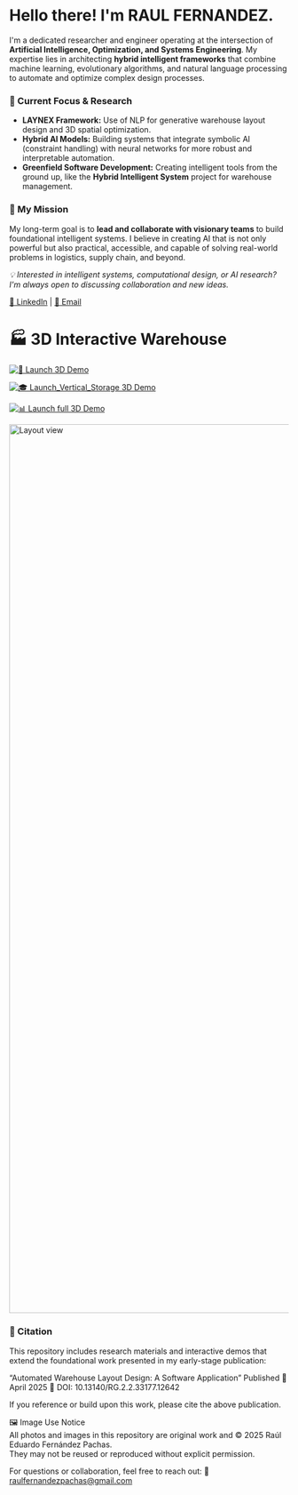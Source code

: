 # Hello there! I'm RAUL FERNANDEZ.

I'm a dedicated researcher and engineer operating at the intersection of **Artificial Intelligence, Optimization, and Systems Engineering**. My expertise lies in architecting **hybrid intelligent frameworks** that combine machine learning, evolutionary algorithms, and natural language processing to automate and optimize complex design processes.

### 🧠 Current Focus & Research
- **LAYNEX Framework:** Use of NLP for generative warehouse layout design and 3D spatial optimization.
- **Hybrid AI Models:** Building systems that integrate symbolic AI (constraint handling) with neural networks for more robust and interpretable automation.
- **Greenfield Software Development:** Creating intelligent tools from the ground up, like the **Hybrid Intelligent System** project for warehouse management.

### 🎯 My Mission
My long-term goal is to **lead and collaborate with visionary teams** to build foundational intelligent systems. I believe in creating AI that is not only powerful but also practical, accessible, and capable of solving real-world problems in logistics, supply chain, and beyond.

*💡 Interested in intelligent systems, computational design, or AI research? I'm always open to discussing collaboration and new ideas.*

[🔗 LinkedIn](https://www.linkedin.com/in/raulfer-inde) | [📧 Email](mailto:raulfernandezpachas@gmail.com)

# 🏭 3D Interactive Warehouse

[![🚀 Launch 3D Demo](https://img.shields.io/badge/🌐-Launch%203D%20Interactive%20Demo-764ba2?style=for-the-badge&logo=webgl&logoColor=white)](https://Raul1508.github.io/Raul1508/)

[![🎓 Launch_Vertical_Storage 3D Demo](https://img.shields.io/badge/🎓-Launch%203D%20Interactive%20Vertical%20Storage%20Demo-667eea?style=for-the-badge&logo=webgl&logoColor=white)](https://Raul1508.github.io/Raul1508/Vertical_Warahouse_Storage.html)

[![📊 Launch full 3D Demo](https://img.shields.io/badge/🔬-Launch%203D%20Full%20Interactive%20Demo-c53030?style=for-the-badge&logo=github&logoColor=white)](https://Raul1508.github.io/Raul1508/Layoutgreater.html)


<img width="2560" height="1600" alt="Layout view" src="https://github.com/user-attachments/assets/ab63b361-fe11-4739-97cd-82c458317928" />


### 📄 Citation

This repository includes research materials and interactive demos that extend the foundational work presented in my early-stage publication:

“Automated Warehouse Layout Design: A Software Application”
Published 📅 April 2025 
📌 DOI: 10.13140/RG.2.2.33177.12642

If you reference or build upon this work, please cite the above publication.

🖼️ Image Use Notice  
All photos and images in this repository are original work and © 2025 Raúl Eduardo Fernández Pachas.  
They may not be reused or reproduced without explicit permission.

For questions or collaboration, feel free to reach out: 📧 raulfernandezpachas@gmail.com

